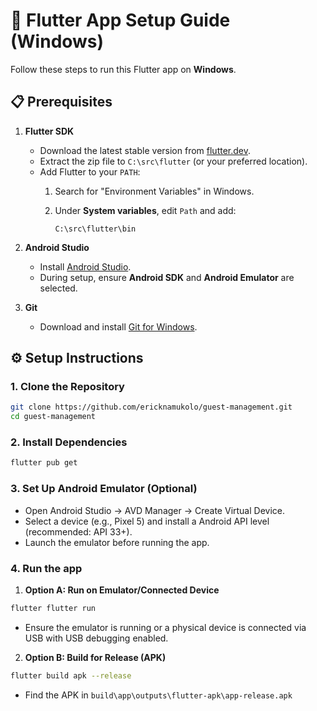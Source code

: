 # 🚀 Flutter App Setup Guide (Windows)

Follow these steps to run this Flutter app on **Windows**.

## 📋 Prerequisites

1. **Flutter SDK**  
   - Download the latest stable version from [flutter.dev](https://docs.flutter.dev/get-started/install/windows).  
   - Extract the zip file to `C:\src\flutter` (or your preferred location).  
   - Add Flutter to your `PATH`:  
     1. Search for "Environment Variables" in Windows.  
     2. Under **System variables**, edit `Path` and add:  

        ```
        C:\src\flutter\bin
        ```

2. **Android Studio**  
   - Install [Android Studio](https://developer.android.com/studio).  
   - During setup, ensure **Android SDK** and **Android Emulator** are selected.  
3. **Git**  
   - Download and install [Git for Windows](https://git-scm.com/download/win).  

## ⚙️ Setup Instructions

### 1. Clone the Repository

```bash
git clone https://github.com/ericknamukolo/guest-management.git
cd guest-management
```

### 2. Install Dependencies

```bash
flutter pub get
```

### 3. Set Up Android Emulator (Optional)

- Open Android Studio → AVD Manager → Create Virtual Device.
- Select a device (e.g., Pixel 5) and install a Android API level (recommended: API 33+).
- Launch the emulator before running the app.

### 4. Run the app

1. **Option A: Run on Emulator/Connected Device**

```bash
flutter flutter run
```

- Ensure the emulator is running or a physical device is connected via USB with USB debugging enabled.

2. **Option B: Build for Release (APK)**

```bash
flutter build apk --release
```

- Find the APK in `build\app\outputs\flutter-apk\app-release.apk`
